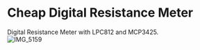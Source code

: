 # Cheap Digital Resistance Meter

Digital Resistance Meter with LPC812 and MCP3425.<br>![IMG_5159](https://user-images.githubusercontent.com/52226620/226098188-2af034ed-cd6e-4004-af0d-aa7212d74198.jpg)

